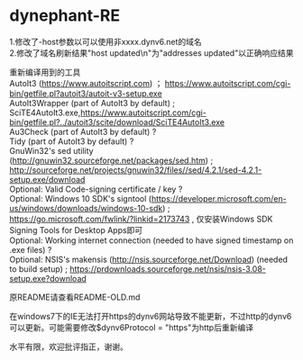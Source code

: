 # dynephant-RE
1.修改了-host参数以可以使用非xxxx.dynv6.net的域名  
2.修改了域名刷新结果"host updated\n"为"addresses updated"以正确响应结果  


重新编译用到的工具  
AutoIt3 (https://www.autoitscript.com) ； https://www.autoitscript.com/cgi-bin/getfile.pl?autoit3/autoit-v3-setup.exe  
AutoIt3Wrapper (part of AutoIt3 by default) ; SciTE4AutoIt3.exe,https://www.autoitscript.com/cgi-bin/getfile.pl?../autoit3/scite/download/SciTE4AutoIt3.exe  
Au3Check (part of AutoIt3 by default) ?  
Tidy (part of AutoIt3 by default) ?  
GnuWin32's sed utility (http://gnuwin32.sourceforge.net/packages/sed.htm) ; http://sourceforge.net/projects/gnuwin32/files//sed/4.2.1/sed-4.2.1-setup.exe/download  
Optional: Valid Code-signing certificate / key ?  
Optional: Windows 10 SDK's signtool (https://developer.microsoft.com/en-us/windows/downloads/windows-10-sdk) ; https://go.microsoft.com/fwlink/?linkid=2173743 , 仅安装Windows SDK Signing Tools for Desktop Apps即可   
Optional: Working internet connection (needed to have signed timestamp on .exe files) ?  
Optional: NSIS's makensis (http://nsis.sourceforge.net/Download) (needed to build setup) ; https://prdownloads.sourceforge.net/nsis/nsis-3.08-setup.exe?download  

原README请查看README-OLD.md

在windows7下的IE无法打开https的dynv6网站导致不能更新，不过http的dynv6可以更新。可能需要修改$dynv6Protocol = "https"为http后重新编译

水平有限，欢迎批评指正，谢谢。
